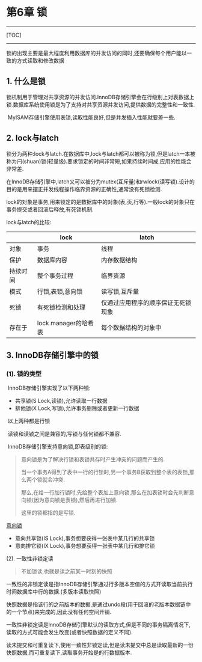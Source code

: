 # 第6章 锁

-----

[TOC]

-----

​		锁的出现主要是最大程度利用数据库的并发访问的同时,还要确保每个用户能以一致的方式读取和修改数据

## 1. 什么是锁

​		锁机制用于管理对共享资源的并发访问.InnoDB存储引擎会在行级别上对表数据上锁.数据库系统使用锁是为了支持对共享资源并发访问,提供数据的完整性和一致性.

​		MyISAM存储引擎使用表锁,读取性能良好,但是并发插入性能就要差一些.

## 2. lock与latch

​		锁分为两种:lock与latch.在数据库中,lock与latch都可以被称为锁,但是latch一本被称为闩(shuan)锁(轻量级).要求锁定的时间非常短,如果持续时间成,应用的性能会非常差.

​		在InnoDB存储引擎中,latch又可以被分为mutex(互斥量)和rwlock(读写锁).设计的目的是用来摆正并发线程操作临界资源的正确性,通常没有死锁检测.

​		lock的对象是事务,用来锁定的是数据库中的对象(表,页,行等).一般lock的对象只在事务提交或者回滚后释放,有死锁机制.

lock与latch的比较:

|          | lock                 | latch                              |
| -------- | -------------------- | ---------------------------------- |
| 对象     | 事务                 | 线程                               |
| 保护     | 数据库内容           | 内存数据结构                       |
| 持续时间 | 整个事务过程         | 临界资源                           |
| 模式     | 行锁,表锁,意向锁     | 读写锁,互斥量                      |
| 死锁     | 有死锁检测和处理     | 仅通过应用程序的顺序保证无死锁现象 |
| 存在于   | lock manager的哈希表 | 每个数据结构的对象中               |

## 3. InnoDB存储引擎中的锁

### (1). 锁的类型

​		InnoDB存储引擎实现了以下两种锁:

-   共享锁(S Lock,读锁),允许读取一行数据
-   排他锁(X Lock,写锁),允许事务删除或者更新一行数据

​		以上两种都是行锁

​		读锁和读锁之间是兼容的,写锁与任何锁都不兼容.

​		InnoDB存储引擎支持意向锁,即表级别的锁:

>   意向锁是为了解决行锁和表锁共存时产生冲突的问题而产生的.
>
>   当一个事务A得到了表中一行的行锁时,另一个事务B获取到整个表的表锁,那么两个锁就会冲突.
>
>   那么,在给一行加行锁时,先给整个表加上意向锁,那么在加表锁时会先判断意向锁(因为意向锁是表锁),然后再进行加锁.
>
>   这里的锁都指的是写锁.

[意向锁](https://www.jianshu.com/p/38dd4f64ebd1)

-   意向共享锁(IS Lock),事务想要获得一张表中某几行的共享锁
-   意向排它锁(IX Lock),事务想要获得一张表中某几行和排它锁

(2). 一致性非锁定读

>   不加锁读,也就是读之前某一时刻的快照

​		一致性的非锁定读是指InnoDB存储引擎通过行多版本空值的方式开读取当前执行时间数据库中行的数据.(多版本读取快照)

​		快照数据是指该行的之前版本的数据,是通过undo段(用于回滚的老版本数据链中的一个节点)来完成的,因此没有任何空间开销.

​		一致性非锁定读是InnoDB存储引擎默认的读取方式,但是不同的事务隔离情况下,读取的方式可能会发生改变(或者快照数据的定义不同).

​		读未提交和可重复读下,使用一致性非锁定读,但是读未提交中总是读取最新的一份快照数据,而可重复读下,读取事务开始是的行数据版本.